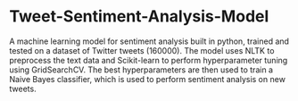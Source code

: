 # Tweet-Sentiment-Analysis-Model

A machine learning model for sentiment analysis built in python, trained and tested on a dataset of Twitter tweets (160000). The model uses NLTK to preprocess the text data and Scikit-learn to perform hyperparameter tuning using GridSearchCV. The best hyperparameters are then used to train a Naive Bayes classifier, which is used to perform sentiment analysis on new tweets.
